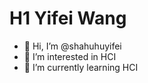 # H1 Yifei Wang

- 👋 Hi, I’m @shahuhuyifei
- 👀 I’m interested in HCI
- 🌱 I’m currently learning HCI

